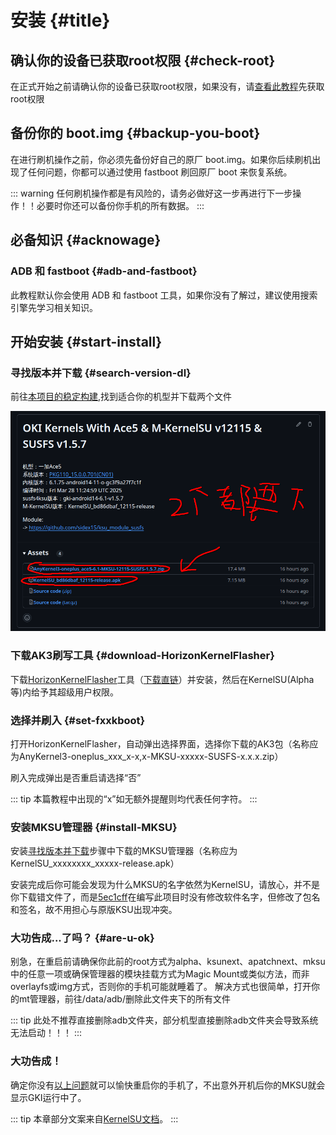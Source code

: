 # 安装 {#title}

## 确认你的设备已获取root权限 {#check-root}

在正式开始之前请确认你的设备已获取root权限，如果没有，请[查看此教程](noroot-installation)先获取root权限

## 备份你的 boot.img {#backup-you-boot}

在进行刷机操作之前，你必须先备份好自己的原厂 boot.img。如果你后续刷机出现了任何问题，你都可以通过使用 fastboot 刷回原厂 boot 来恢复系统。

::: warning
任何刷机操作都是有风险的，请务必做好这一步再进行下一步操作！！必要时你还可以备份你手机的所有数据。
:::

## 必备知识 {#acknowage}

### ADB 和 fastboot {#adb-and-fastboot}

此教程默认你会使用 ADB 和 fastboot 工具，如果你没有了解过，建议使用搜索引擎先学习相关知识。

## 开始安装 {#start-install}

### 寻找版本并下载 {#search-version-dl}

前往[本项目的稳定构建](https://github.com/mcxiaochenn/Action_OKI_KernelSU_SUSFS/releases),找到适合你的机型并下载两个文件

![两个都要下](./pictures/installation/download-file.png)

### 下载AK3刷写工具 {#download-HorizonKernelFlasher}

下载[HorizonKernelFlasher](https://github.com/libxzr/HorizonKernelFlasher)工具（[下载直链](https://github.com/libxzr/HorizonKernelFlasher/releases/download/v1.3/app-release.apk)）并安装，然后在KernelSU(Alpha等)内给予其超级用户权限。

### 选择并刷入 {#set-fxxkboot}

打开HorizonKernelFlasher，自动弹出选择界面，选择你下载的AK3包（名称应为AnyKernel3-oneplus_xxx_x-x,x-MKSU-xxxxx-SUSFS-x.x.x.zip）

刷入完成弹出是否重启请选择“否”

::: tip
本篇教程中出现的“x”如无额外提醒则均代表任何字符。
:::

### 安装MKSU管理器 {#install-MKSU}

安装[寻找版本并下载](#search-version-dl)步骤中下载的MKSU管理器（名称应为KernelSU_xxxxxxxx_xxxxx-release.apk）

安装完成后你可能会发现为什么MKSU的名字依然为KernelSU，请放心，并不是你下载错文件了，而是[5ec1cff](https://github.com/5ec1cff/KernelSU)在编写此项目时没有修改软件名字，但修改了包名和签名，故不用担心与原版KSU出现冲突。

### 大功告成...了吗？ {#are-u-ok}

别急，在重启前请确保你此前的root方式为alpha、ksunext、apatchnext、mksu中的任意一项或确保管理器的模块挂载方式为Magic Mount或类似方法，而非overlayfs或img方式，否则你的手机可能就睡着了。
解决方式也很简单，打开你的mt管理器，前往/data/adb/删除此文件夹下的所有文件

::: tip
此处不推荐直接删除adb文件夹，部分机型直接删除adb文件夹会导致系统无法启动！！！
:::

### 大功告成！

确定你没有[以上问题](#are-u-ok)就可以愉快重启你的手机了，不出意外开机后你的MKSU就会显示GKI运行中了。

::: tip
本章部分文案来自[KernelSU文档](https://kernelsu.org/zh_CN/guide/installation.html)。
:::